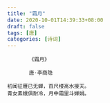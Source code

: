 ```yaml
---
title: "霜月"
date: 2020-10-01T14:39:33+08:00
draft: false
tags: [唐]
categories: [诗词]
---
```


```
       《霜月》
    
       唐·李商隐

初闻征雁已无蝉，百尺楼高水接天。
青女素娥俱耐冷，月中霜里斗婵娟。
```
<!--more-->